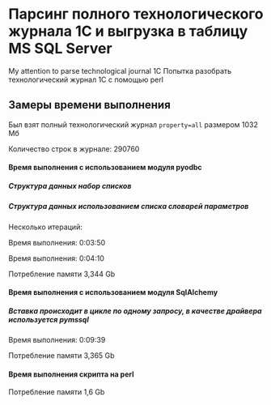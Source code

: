 # Парсинг полного технологического журнала 1С и выгрузка в таблицу MS SQL Server

My attention to parse technological journal 1C
Попытка разобрать технологический журнал 1С с помощью perl


## Замеры времени выполнения

Был взят полный технологический журнал `property=all` размером 1032 Мб

Количество строк в журнале: 290760

#### Время выполнения с использованием модуля pyodbc

##### Структура данных набор списков


##### Структура данных использованием списка словарей параметров

Несколько итераций:

Время выполнения: 0:03:50

Время выполнения: 0:04:10

Потребление памяти 3,344 Gb

#### Время выполнения с использованием модуля SqlAlchemy

##### Вставка происходит в цикле по одному запросу, в качестве драйвера используется pymssql

Время выполнения: 0:09:39

Потребление памяти 3,365 Gb


#### Время выполнения скрипта на perl

Потребление памяти 1,6 Gb